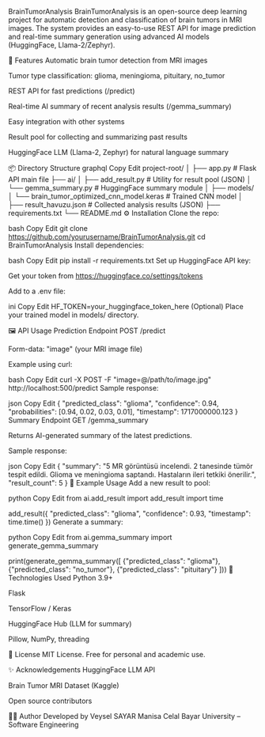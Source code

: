 BrainTumorAnalysis
BrainTumorAnalysis is an open-source deep learning project for automatic detection and classification of brain tumors in MRI images.
The system provides an easy-to-use REST API for image prediction and real-time summary generation using advanced AI models (HuggingFace, Llama-2/Zephyr).

🚀 Features
Automatic brain tumor detection from MRI images

Tumor type classification: glioma, meningioma, pituitary, no_tumor

REST API for fast predictions (/predict)

Real-time AI summary of recent analysis results (/gemma_summary)

Easy integration with other systems

Result pool for collecting and summarizing past results

HuggingFace LLM (Llama-2, Zephyr) for natural language summary

📦 Directory Structure
graphql
Copy
Edit
project-root/
│
├── app.py                 # Flask API main file
├── ai/
│   ├── add_result.py      # Utility for result pool (JSON)
│   └── gemma_summary.py   # HuggingFace summary module
│
├── models/
│   └── brain_tumor_optimized_cnn_model.keras  # Trained CNN model
│
├── result_havuzu.json     # Collected analysis results (JSON)
├── requirements.txt
└── README.md
⚙️ Installation
Clone the repo:

bash
Copy
Edit
git clone https://github.com/yourusername/BrainTumorAnalysis.git
cd BrainTumorAnalysis
Install dependencies:

bash
Copy
Edit
pip install -r requirements.txt
Set up HuggingFace API key:

Get your token from https://huggingface.co/settings/tokens

Add to a .env file:

ini
Copy
Edit
HF_TOKEN=your_huggingface_token_here
(Optional) Place your trained model in models/ directory.

🖼️ API Usage
Prediction Endpoint
POST /predict

Form-data: "image" (your MRI image file)

Example using curl:

bash
Copy
Edit
curl -X POST -F "image=@/path/to/image.jpg" http://localhost:500/predict
Sample response:

json
Copy
Edit
{
  "predicted_class": "glioma",
  "confidence": 0.94,
  "probabilities": [0.94, 0.02, 0.03, 0.01],
  "timestamp": 1717000000.123
}
Summary Endpoint
GET /gemma_summary

Returns AI-generated summary of the latest predictions.

Sample response:

json
Copy
Edit
{
  "summary": "5 MR görüntüsü incelendi. 2 tanesinde tümör tespit edildi. Glioma ve meningioma saptandı. Hastaların ileri tetkiki önerilir.",
  "result_count": 5
}
📑 Example Usage
Add a new result to pool:

python
Copy
Edit
from ai.add_result import add_result
import time

add_result({
    "predicted_class": "glioma",
    "confidence": 0.93,
    "timestamp": time.time()
})
Generate a summary:

python
Copy
Edit
from ai.gemma_summary import generate_gemma_summary

print(generate_gemma_summary([
    {"predicted_class": "glioma"},
    {"predicted_class": "no_tumor"},
    {"predicted_class": "pituitary"}
]))
🤖 Technologies Used
Python 3.9+

Flask

TensorFlow / Keras

HuggingFace Hub (LLM for summary)

Pillow, NumPy, threading

📜 License
MIT License.
Free for personal and academic use.

✨ Acknowledgements
HuggingFace LLM API

Brain Tumor MRI Dataset (Kaggle)

Open source contributors

👨‍💻 Author
Developed by Veysel SAYAR
Manisa Celal Bayar University – Software Engineering
